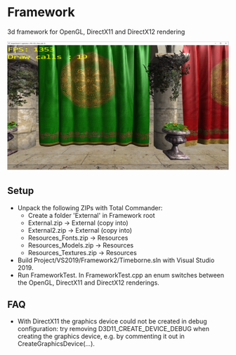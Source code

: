 # Framework
3d framework for OpenGL, DirectX11 and DirectX12 rendering

![GitHub Logo](/Documents/git_image.png)
## Setup
* Unpack the following ZIPs with Total Commander:
    * Create a folder 'External' in Framework root
	* External.zip -> External (copy into)
	* External2.zip -> External (copy into)
	* Resources_Fonts.zip -> Resources
	* Resources_Models.zip -> Resources
	* Resources_Textures.zip -> Resources
* Build Project/VS2019/Framework2/Timeborne.sln with Visual Studio 2019.
* Run FrameworkTest. In FrameworkTest.cpp an enum switches between the OpenGL, DirectX11 and DirectX12 renderings.
## FAQ
* With DirectX11 the graphics device could not be created in debug configuration: try removing D3D11_CREATE_DEVICE_DEBUG when creating the graphics device, e.g. by commenting it out in CreateGraphicsDevice(...).
